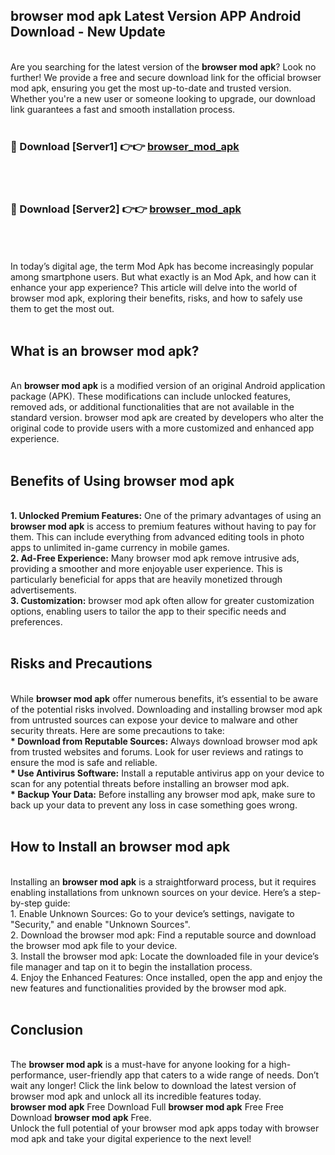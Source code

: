 ## browser mod apk Latest Version APP Android Download - New Update
<br>
Are you searching for the latest version of the <strong>browser mod apk</strong>? Look no further! We provide a free and secure download link for the official browser mod apk, ensuring you get the most up-to-date and trusted version. Whether you're a new user or someone looking to upgrade, our download link guarantees a fast and smooth installation process.
<br>
<br>
<h3>🔴 Download [Server1] 👉👉 <a href="https://modyolo.store/browser+mod+apk">browser_mod_apk</a></h3><br>
<br>
<h3>🔴 Download [Server2] 👉👉 <a href="https://modyolo.store/browser+mod+apk">browser_mod_apk</a></h3><br>
<br>
<br>
In today’s digital age, the term Mod Apk has become increasingly popular among smartphone users. But what exactly is an Mod Apk, and how can it enhance your app experience? This article will delve into the world of browser mod apk, exploring their benefits, risks, and how to safely use them to get the most out.
<br>
<br>
<h2>What is an browser mod apk?</h2>
<br>
An <strong>browser mod apk</strong> is a modified version of an original Android application package (APK). These modifications can include unlocked features, removed ads, or additional functionalities that are not available in the standard version. browser mod apk are created by developers who alter the original code to provide users with a more customized and enhanced app experience.
<br>
<br>
<h2>Benefits of Using browser mod apk</h2>
<br>
<strong> 1. Unlocked Premium Features:</strong> One of the primary advantages of using an <strong>browser mod apk</strong> is access to premium features without having to pay for them. This can include everything from advanced editing tools in photo apps to unlimited in-game currency in mobile games.
<br>
<strong> 2. Ad-Free Experience:</strong> Many browser mod apk remove intrusive ads, providing a smoother and more enjoyable user experience. This is particularly beneficial for apps that are heavily monetized through advertisements.
<br>
<strong> 3. Customization:</strong> browser mod apk often allow for greater customization options, enabling users to tailor the app to their specific needs and preferences.
<br>
<br>
<h2>Risks and Precautions</h2>
<br>
While <strong>browser mod apk</strong> offer numerous benefits, it’s essential to be aware of the potential risks involved. Downloading and installing browser mod apk from untrusted sources can expose your device to malware and other security threats. Here are some precautions to take:
<br>
<strong> * Download from Reputable Sources:</strong> Always download browser mod apk from trusted websites and forums. Look for user reviews and ratings to ensure the mod is safe and reliable.
<br>
<strong> * Use Antivirus Software:</strong> Install a reputable antivirus app on your device to scan for any potential threats before installing an browser mod apk.
<br>
<strong> * Backup Your Data:</strong> Before installing any browser mod apk, make sure to back up your data to prevent any loss in case something goes wrong.
<br>
<br>
<h2>How to Install an browser mod apk</h2>
<br>
Installing an <strong>browser mod apk</strong> is a straightforward process, but it requires enabling installations from unknown sources on your device. Here’s a step-by-step guide:
<br>
 1. Enable Unknown Sources: Go to your device’s settings, navigate to "Security," and enable "Unknown Sources".
<br>
 2. Download the browser mod apk: Find a reputable source and download the browser mod apk file to your device.
<br>
 3. Install the browser mod apk: Locate the downloaded file in your device’s file manager and tap on it to begin the installation process.
<br>
 4. Enjoy the Enhanced Features: Once installed, open the app and enjoy the new features and functionalities provided by the browser mod apk.
<br>
<br>
<h2><strong>Conclusion</strong></h2>
<br>
The <strong>browser mod apk</strong> is a must-have for anyone looking for a high-performance, user-friendly app that caters to a wide range of needs. Don’t wait any longer! Click the link below to download the latest version of browser mod apk and unlock all its incredible features today.
<br>
<strong>browser mod apk</strong> Free Download Full <strong>browser mod apk</strong> Free Free Download <strong>browser mod apk</strong> Free.
<br>
Unlock the full potential of your browser mod apk apps today with browser mod apk and take your digital experience to the next level!
